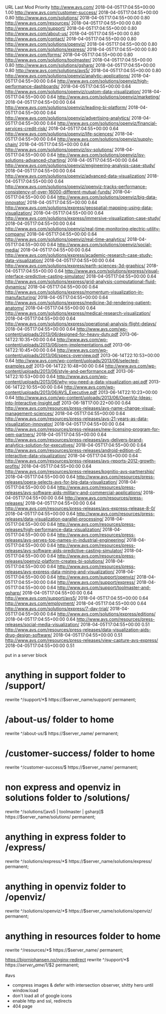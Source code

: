 
URL	Last Mod	Priority
http://www.avs.com/	2018-04-05T17:04:55+00:00	1.00
http://www.avs.com/customer-success/	2018-04-05T17:04:55+00:00	0.80
http://www.avs.com/solutions/	2018-04-05T17:04:55+00:00	0.80
http://www.avs.com/resources/	2018-04-05T17:04:55+00:00	0.80
http://www.avs.com/support/	2018-04-05T17:04:55+00:00	0.80
http://www.avs.com/about-us/	2018-04-05T17:04:55+00:00	0.80
http://www.avs.com/contact/	2018-04-05T17:04:55+00:00	0.80
http://www.avs.com/solutions/openviz/	2018-04-05T17:04:55+00:00	0.80
http://www.avs.com/solutions/express/	2018-04-05T17:04:55+00:00	0.80
http://www.avs.com/forms/	2018-04-05T17:04:55+00:00	0.80
http://www.avs.com/solutions/toolmaster/	2018-04-05T17:04:55+00:00	0.80
http://www.avs.com/solutions/gsharp/	2018-04-05T17:04:55+00:00	0.80
http://www.avs.com/solutions/avs5/	2018-04-05T17:04:55+00:00	0.80
http://www.avs.com/solutions/openviz/analytic-applications/	2018-04-05T17:04:55+00:00	0.64
http://www.avs.com/solutions/openviz/high-performance-dashboards/	2018-04-05T17:04:55+00:00	0.64
http://www.avs.com/solutions/openviz/custom-data-visualization/	2018-04-05T17:04:55+00:00	0.64
http://www.avs.com/solutions/openviz/marketing/	2018-04-05T17:04:55+00:00	0.64
http://www.avs.com/solutions/openviz/leading-bi-platform/	2018-04-05T17:04:55+00:00	0.64
http://www.avs.com/solutions/openviz/advertising-analytics/	2018-04-05T17:04:55+00:00	0.64
http://www.avs.com/solutions/openviz/financial-services-credit-risk/	2018-04-05T17:04:55+00:00	0.64
http://www.avs.com/solutions/openviz/life-sciences/	2018-04-05T17:04:55+00:00	0.64
http://www.avs.com/solutions/openviz/supply-chain/	2018-04-05T17:04:55+00:00	0.64
http://www.avs.com/solutions/openviz/isv-solutions/	2018-04-05T17:04:55+00:00	0.64
http://www.avs.com/solutions/openviz/isv-solutions-advanced-charting/	2018-04-05T17:04:55+00:00	0.64
http://www.avs.com/solutions/openviz/engineering-analysis-case-study/	2018-04-05T17:04:55+00:00	0.64
http://www.avs.com/solutions/openviz/advanced-data-visualization/	2018-04-05T17:04:55+00:00	0.64
http://www.avs.com/solutions/openviz/openviz-tracks-performance-consistency-of-over-16000-different-mutual-funds/	2018-04-05T17:04:55+00:00	0.64
http://www.avs.com/solutions/openviz/big-data-innovator/	2018-04-05T17:04:55+00:00	0.64
http://www.avs.com/solutions/express/geospatial-mapping-using-data-visualization/	2018-04-05T17:04:55+00:00	0.64
http://www.avs.com/solutions/express/immersive-visualization-case-study/	2018-04-05T17:04:55+00:00	0.64
http://www.avs.com/solutions/openviz/real-time-monitoring-electric-utility-company/	2018-04-05T17:04:55+00:00	0.64
http://www.avs.com/solutions/openviz/real-time-analytics/	2018-04-05T17:04:55+00:00	0.64
http://www.avs.com/solutions/openviz/social-media/	2018-04-05T17:04:55+00:00	0.64
http://www.avs.com/solutions/express/academic-research-case-study-data-visualization/	2018-04-05T17:04:55+00:00	0.64
http://www.avs.com/solutions/express/earth-sciences-3d-graphics/	2018-04-05T17:04:55+00:00	0.64
http://www.avs.com/solutions/express/visual-interface-predictive-casting-simulator/	2018-04-05T17:04:55+00:00	0.64
http://www.avs.com/solutions/express/grid-analysis-computational-fluid-dynamics/	2018-04-05T17:04:55+00:00	0.64
http://www.avs.com/solutions/express/momentum-visualization-in-manufacturing/	2018-04-05T17:04:55+00:00	0.64
http://www.avs.com/solutions/express/medicine-3d-rendering-patient-anatomy/	2018-04-05T17:04:55+00:00	0.64
http://www.avs.com/solutions/express/medical-research-visualization/	2018-04-05T17:04:55+00:00	0.64
http://www.avs.com/solutions/express/operational-analysis-flight-delays/	2018-04-05T17:04:55+00:00	0.64
http://www.avs.com/wp-content/uploads/2013/06/designed-for-heavy-duty.pdf	2013-06-14T22:10:35+00:00	0.64
http://www.avs.com/wp-content/uploads/2013/06/oem-implementations.pdf	2013-06-14T22:10:45+00:00	0.64
http://www.avs.com/wp-content/uploads/2013/06/specs-overview.pdf	2013-06-14T22:10:53+00:00	0.64
http://www.avs.com/wp-content/uploads/2013/06/selected-examples.pdf	2013-06-14T22:10:48+00:00	0.64
http://www.avs.com/wp-content/uploads/2013/06/style-and-performance.pdf	2013-06-14T22:10:53+00:00	0.64
http://www.avs.com/wp-content/uploads/2013/06/why-you-need-a-data-visualization-api.pdf	2013-06-14T22:10:55+00:00	0.64
http://www.avs.com/wp-content/uploads/2013/06/AVS_Executive.pdf	2013-06-14T22:10:23+00:00	0.64
http://www.avs.com/wp-content/uploads/2013/06/OpenViz-Ideas-into-Interactive-Insight.pdf	2013-06-18T17:00:22+00:00	0.64
http://www.avs.com/resources/press-releases/avs-name-change-visual-management-sciences/	2018-04-05T17:04:55+00:00	0.64
http://www.avs.com/resources/press-releases/avs-21-years-as-data-visualization-innovator/	2018-04-05T17:04:55+00:00	0.64
http://www.avs.com/resources/press-releases/new-licensing-program-for-oem-partners/	2018-04-05T17:04:55+00:00	0.64
http://www.avs.com/resources/press-releases/avs-delivers-brand-analytics-solution-for-executives/	2018-04-05T17:04:55+00:00	0.64
http://www.avs.com/resources/press-releases/android-edition-of-interactive-data-visualization/	2018-04-05T17:04:55+00:00	0.64
http://www.avs.com/resources/press-releases/avs-reports-2012-growth-profits/	2018-04-05T17:04:55+00:00	0.64
http://www.avs.com/resources/press-releases/kognitio-avs-partnership/	2018-04-05T17:04:55+00:00	0.64
http://www.avs.com/resources/press-releases/opera-selects-avs-for-big-data-visualization/	2018-04-05T17:04:55+00:00	0.64
http://www.avs.com/resources/press-releases/avs-software-aids-military-and-commercial-applications/	2018-04-05T17:04:55+00:00	0.64
http://www.avs.com/resources/press-releases/	2018-04-05T17:04:55+00:00	0.64
http://www.avs.com/resources/press-releases/avs-express-release-8-0/	2018-04-05T17:04:55+00:00	0.64
http://www.avs.com/resources/press-releases/data-visualization-parallel-processing/	2018-04-05T17:04:55+00:00	0.64
http://www.avs.com/resources/press-releases/high-performance-data-visualization/	2018-04-05T17:04:55+00:00	0.64
http://www.avs.com/resources/press-releases/avs-serves-top-names-in-industrial-engineering/	2018-04-05T17:04:55+00:00	0.64
http://www.avs.com/resources/press-releases/avs-software-aids-predictive-casting-simulator/	2018-04-05T17:04:55+00:00	0.64
http://www.avs.com/resources/press-releases/openviz-platform-creates-bi-solutions/	2018-04-05T17:04:55+00:00	0.64
http://www.avs.com/resources/press-releases/avs-express-data-mining-and-visualization/	2018-04-05T17:04:55+00:00	0.64
http://www.avs.com/support/openviz/	2018-04-05T17:04:55+00:00	0.64
http://www.avs.com/support/express/	2018-04-05T17:04:55+00:00	0.64
http://www.avs.com/support/toolmaster-and-gsharp/	2018-04-05T17:04:55+00:00	0.64
http://www.avs.com/support/avs5/	2018-04-05T17:04:55+00:00	0.64
http://www.avs.com/employment/	2018-04-05T17:04:55+00:00	0.64
http://www.avs.com/solutions/express/7-day-trial/	2018-04-05T17:04:55+00:00	0.64
http://www.avs.com/solutions/express/editions/	2018-04-05T17:04:55+00:00	0.64
http://www.avs.com/resources/press-releases/social-media-visualization/	2018-04-05T17:04:55+00:00	0.51
http://www.avs.com/resources/press-releases/data-visualization-aids-drug-design-software/	2018-04-05T17:04:55+00:00	0.51
http://www.avs.com/resources/press-releases/view-capture-avs-express/	2018-04-05T17:04:55+00:00	0.51

put in a server block

# anything in support folder to /support/
rewrite ^/support/*$ https://$server_name/support/ permanent;
# /about-us/ folder to home
rewrite ^/about-us/$ https://$server_name/ permanent;
# /customer-success/ folder to home
rewrite ^/customer-success/$ https://$server_name/ permanent;
# non express and openviz in solutions folder to /solutions/
rewrite ^/solutions/[avs5 | toolmaster | gsharp]$ https://$server_name/solutions/ permanent;
# anything in express folder to /express/
rewrite ^/solutions/express/*$ https://$server_name/solutions/express/ permanent;
# anything in openviz folder to /openviz/
rewrite ^/solutions/openviz/*$ https://$server_name/solutions/openviz/ permanent;
# anything in resources folder to home
rewrite ^/resources/*$ https://$server_name/ permanent;

https://bjornjohansen.no/nginx-redirect
rewrite ^/support/*$ https://$server_name/$1/$2 permanent;

#avs
- compress images & defer with intersection observer, shitty hero until window.load
- don't load all of google icons
- enable http and ssl, redirects
- 404 page
